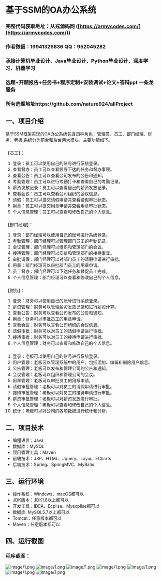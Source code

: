 基于SSM的OA办公系统
=
### 完整代码获取地址：从戎源码网 ([https://armycodes.com/](https://armycodes.com/))
### 作者微信：19941326836  QQ：952045282 
### 承接计算机毕业设计、Java毕业设计、Python毕业设计、深度学习、机器学习
### 选题+开题报告+任务书+程序定制+安装调试+论文+答辩ppt 一条龙服务
### 所有选题地址https://github.com/nature924/allProject

一、项目介绍
---
基于SSM框架实现的OA办公系统包含四种角色：管理员、员工、部门经理、财务、老板,系统分为前台和后台两大模块，主要功能如下。

### 
【员工】：
1. 登录：员工可以使用自己的账号进行系统登录。
2. 查看督办：员工可以查看领导下达的任务和督办事项。
3. 查看公告：员工可以查看公司发布的公告和通知。
4. 考勤管理：员工可以进行考勤打卡和查看自己的考勤记录。
5. 薪资发放记录：员工可以查看自己的薪资发放记录。
6. 查看会议：员工可以查看公司组织的会议信息。
7. 请假：员工可以提交请假申请并查看请假审批状态。
8. 用章：员工可以提交用章申请并查看用章审批状态。
9. 个人信息管理：员工可以查看和修改自己的个人信息。
###
【部门经理】：
1. 登录：部门经理可以使用自己的账号进行系统登录。
2. 考勤管理：部门经理可以管理部门员工的考勤记录。
3. 会议管理：部门经理可以组织和管理部门的会议。
4. 接待管理：部门经理可以安排和管理部门的接待事宜。
5. 审批请假：部门经理可以对部门员工的请假申请进行审批。
6. 用章：部门经理可以审批部门员工的用章申请。
7. 员工督办：部门经理可以下达任务和督促员工完成。
8. 个人信息管理：部门经理可以查看和修改自己的个人信息。
###
【财务】：
1. 登录：财务可以使用自己的账号进行系统登录。
2. 薪资管理：财务可以管理薪资发放记录和进行薪资计算。
3. 查看公告：财务可以查看公司发布的公告和通知。
4. 用章：财务可以审批员工的用章申请。
5. 查看会议：财务可以查看公司组织的会议信息。
6. 请假审批：财务可以对员工的请假申请进行审批。
7. 接待审批：财务可以对员工的接待申请进行审批。
8. 个人信息管理：财务可以查看和修改自己的个人信息。
###

1. 登录：老板可以使用自己的账号进行系统登录。
2. 用户管理：老板可以管理系统中的用户，包括添加、编辑和删除用户信息。
3. 公告管理：老板可以发布和管理公司的公告和通知。
4. 会议管理：老板可以组织和管理公司的会议。
5. 用章管理：老板可以审批员工的用章申请。
6. 请假审批管理：老板可以对员工的请假申请进行审批。
7. 接待审批管理：老板可以对员工的接待申请进行审批。
8. 薪资审批管理：老板可以对薪资发放进行审批。
9. 个人信息管理：老板可以查看和修改自己的个人信息。
10. 统计：老板可以对公司的各项数据进行统计和分析。




二、项目技术
---
- 编程语言：Java
- 数据库：MySQL
- 项目管理工具：Maven
- 前端技术：JSP、HTML、Jquery、Layui、ECharts
- 后端技术：Spring、SpringMVC、MyBatis

三、运行环境
---
- 操作系统：Windows、macOS都可以
- JDK版本：JDK1.8以上都可以
- 开发工具：IDEA、Ecplise、Myecplise都可以
- 数据库: MySQL5.7以上都可以
- Tomcat：任意版本都可以
- Maven：任意版本都可以

四、运行截图
---


### 程序截图：
![image/1.png](image/1.png)
![image/1.png](image/2.png)
![image/1.png](image/3.png)
![image/1.png](image/4.png)
![image/1.png](image/5.png)
![image/1.png](image/6.png)
![image/1.png](image/7.png)




